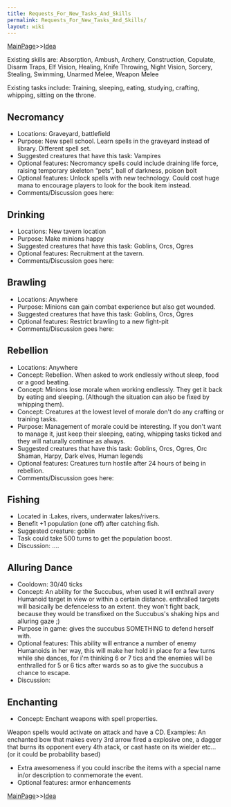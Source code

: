 ```yaml
---
title: Requests_For_New_Tasks_And_Skills
permalink: Requests_For_New_Tasks_And_Skills/
layout: wiki
---
```


[MainPage](/keeperrl_wiki/ "wikilink")>>[Idea](/keeperrl_wiki/Idea "wikilink")

Existing skills are: Absorption, Ambush, Archery, Construction,
Copulate, Disarm Traps, Elf Vision, Healing, Knife Throwing, Night
Vision, Sorcery, Stealing, Swimming, Unarmed Melee, Weapon Melee

Existing tasks include: Training, sleeping, eating, studying, crafting,
whipping, sitting on the throne.

Necromancy
----------

-   Locations: Graveyard, battlefield
-   Purpose: New spell school. Learn spells in the graveyard instead of
    library. Different spell set.
-   Suggested creatures that have this task: Vampires
-   Optional features: Necromancy spells could include draining life
    force, raising temporary skeleton “pets”, ball of darkness, poison
    bolt
-   Optional features: Unlock spells with new technology. Could cost
    huge mana to encourage players to look for the book item instead.
-   Comments/Discussion goes here:

Drinking
--------

-   Locations: New tavern location
-   Purpose: Make minions happy
-   Suggested creatures that have this task: Goblins, Orcs, Ogres
-   Optional features: Recruitment at the tavern.
-   Comments/Discussion goes here:

Brawling
--------

-   Locations: Anywhere
-   Purpose: Minions can gain combat experience but also get wounded.
-   Suggested creatures that have this task: Goblins, Orcs, Ogres
-   Optional features: Restrict brawling to a new fight-pit
-   Comments/Discussion goes here:

Rebellion
---------

-   Locations: Anywhere
-   Concept: Rebellion. When asked to work endlessly without sleep, food
    or a good beating.
-   Concept: Minions lose morale when working endlessly. They get it
    back by eating and sleeping. (Although the situation can also be
    fixed by whipping them).
-   Concept: Creatures at the lowest level of morale don't do any
    crafting or training tasks.
-   Purpose: Management of morale could be interesting. If you don't
    want to manage it, just keep their sleeping, eating, whipping tasks
    ticked and they will naturally continue as always.
-   Suggested creatures that have this task: Goblins, Orcs, Ogres, Orc
    Shaman, Harpy, Dark elves, Human legends
-   Optional features: Creatures turn hostile after 24 hours of being in
    rebellion.
-   Comments/Discussion goes here:

Fishing
-------

-   Located in :Lakes, rivers, underwater lakes/rivers.
-   Benefit +1 population (one off) after catching fish.
-   Suggested creature: goblin
-   Task could take 500 turns to get the population boost.
-   Discussion: ....

Alluring Dance
--------------

-   Cooldown: 30/40 ticks
-   Concept: An ability for the Succubus, when used it will enthrall
    avery Humanoid target in view or within a certain distance.
    enthralled targets will basically be defenceless to an extent. they
    won't fight back, because they would be transfixed on the Succubus's
    shaking hips and alluring gaze ;)
-   Purpose in game: gives the succubus SOMETHING to defend herself
    with.
-   Optional features: This ability will entrance a number of enemy
    Humanoids in her way, this will make her hold in place for a few
    turns while she dances, for i'm thinking 6 or 7 tics and the enemies
    will be enthralled for 5 or 6 tics after wards so as to give the
    succubus a chance to escape.
-   Discussion:

Enchanting
----------

-   Concept: Enchant weapons with spell properties.

Weapon spells would activate on attack and have a CD. Examples: An
enchanted bow that makes every 3rd arrow fired a explosive one, a dagger
that burns its opponent every 4th atack, or cast haste on its wielder
etc... (or it could be probability based)

-   Extra awesomeness if you could inscribe the items with a special
    name in/or description to conmemorate the event.
-   Optional features: armor enhancements

[MainPage](/keeperrl_wiki/ "wikilink")>>[Idea](/keeperrl_wiki/Idea "wikilink")


